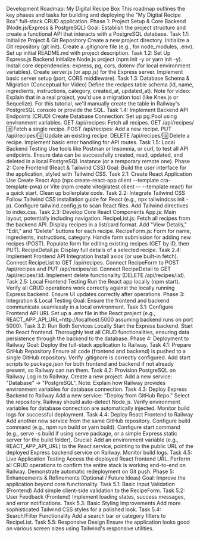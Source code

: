 Development Roadmap: My Digital Recipe Box
This roadmap outlines the key phases and tasks for building and deploying the "My Digital Recipe Box" full-stack CRUD application.
Phase 1: Project Setup & Core Backend (Node.js/Express & PostgreSQL)
Goal: Establish the project structure and create a functional API that interacts with a PostgreSQL database.
Task 1.1: Initialize Project & Git Repository
Create a new project directory.
Initialize a Git repository (git init).
Create a .gitignore file (e.g., for node_modules, .env).
Set up initial README.md with project description.
Task 1.2: Set Up Express.js Backend
Initialize Node.js project (npm init -y or yarn init -y).
Install core dependencies: express, pg, cors, dotenv (for local environment variables).
Create server.js (or app.js) for the Express server.
Implement basic server setup (port, CORS middleware).
Task 1.3: Database Schema & Migration (Conceptual for Video)
Define the recipes table schema (id, name, ingredients, instructions, category, created_at, updated_at).
Note for video: Explain that in a real project, you'd use a migration tool (like Knex.js or Sequelize). For this tutorial, we'll manually create the table in Railway's PostgreSQL console or provide the SQL.
Task 1.4: Implement Backend API Endpoints (CRUD)
Create Database Connection: Set up pg.Pool using environment variables.
GET /api/recipes: Fetch all recipes.
GET /api/recipes/:id: Fetch a single recipe.
POST /api/recipes: Add a new recipe.
PUT /api/recipes/:id: Update an existing recipe.
DELETE /api/recipes/:id: Delete a recipe.
Implement basic error handling for API routes.
Task 1.5: Local Backend Testing
Use tools like Postman or Insomnia, or curl, to test all API endpoints.
Ensure data can be successfully created, read, updated, and deleted in a local PostgreSQL instance (or a temporary remote one).
Phase 2: Core Frontend (React & Tailwind CSS)
Goal: Build the user interface for the application, styled with Tailwind CSS.
Task 2.1: Create React Application
Use Create React App (npx create-react-app client --template cra-template-pwa) or Vite (npm create vite@latest client -- --template react) for a quick start.
Clean up boilerplate code.
Task 2.2: Integrate Tailwind CSS
Follow Tailwind CSS installation guide for React (e.g., npx tailwindcss init -p).
Configure tailwind.config.js to scan React files.
Add Tailwind directives to index.css.
Task 2.3: Develop Core React Components
App.js: Main layout, potentially including navigation.
RecipeList.js:
Fetch all recipes from the backend API.
Display recipes in a list/card format.
Add "View Details," "Edit," and "Delete" buttons for each recipe.
RecipeForm.js:
Form for name, ingredients, instructions, category.
Handle form submission for adding new recipes (POST).
Populate form for editing existing recipes (GET by ID, then PUT).
RecipeDetail.js: Display full details of a selected recipe.
Task 2.4: Implement Frontend API Integration
Install axios (or use built-in fetch).
Connect RecipeList to GET /api/recipes.
Connect RecipeForm to POST /api/recipes and PUT /api/recipes/:id.
Connect RecipeDetail to GET /api/recipes/:id.
Implement delete functionality (DELETE /api/recipes/:id).
Task 2.5: Local Frontend Testing
Run the React app locally (npm start).
Verify all CRUD operations work correctly against the locally running Express backend.
Ensure UI updates correctly after operations.
Phase 3: Integration & Local Testing
Goal: Ensure the frontend and backend communicate seamlessly in a local environment.
Task 3.1: Configure Frontend API URL
Set up a .env file in the React project (e.g., REACT_APP_API_URL=http://localhost:5000 assuming backend runs on port 5000).
Task 3.2: Run Both Services Locally
Start the Express backend.
Start the React frontend.
Thoroughly test all CRUD functionalities, ensuring data persistence through the backend to the database.
Phase 4: Deployment to Railway
Goal: Deploy the full-stack application to Railway.
Task 4.1: Prepare GitHub Repository
Ensure all code (frontend and backend) is pushed to a single GitHub repository.
Verify .gitignore is correctly configured.
Add start scripts to package.json for both frontend and backend if not already present, so Railway can run them.
Task 4.2: Provision PostgreSQL on Railway
Log in to Railway.
Create a new project.
Add a new service: "Database" -> "PostgreSQL".
Note: Explain how Railway provides environment variables for database connection.
Task 4.3: Deploy Express Backend to Railway
Add a new service: "Deploy from GitHub Repo."
Select the repository.
Railway should auto-detect Node.js.
Verify environment variables for database connection are automatically injected.
Monitor build logs for successful deployment.
Task 4.4: Deploy React Frontend to Railway
Add another new service from the same GitHub repository.
Configure build command (e.g., npm run build or yarn build).
Configure start command (e.g., serve -s build if using serve package, or a simple Express static server for the build folder).
Crucial: Add an environment variable (e.g., REACT_APP_API_URL) to the React service, pointing to the public URL of the deployed Express backend service on Railway.
Monitor build logs.
Task 4.5: Live Application Testing
Access the deployed React frontend URL.
Perform all CRUD operations to confirm the entire stack is working end-to-end on Railway.
Demonstrate automatic redeployment on Git push.
Phase 5: Enhancements & Refinements (Optional / Future Ideas)
Goal: Improve the application beyond core functionality.
Task 5.1: Basic Input Validation (Frontend)
Add simple client-side validation to the RecipeForm.
Task 5.2: User Feedback (Frontend)
Implement loading states, success messages, and error notifications.
Task 5.3: Basic Styling Improvements
Add more sophisticated Tailwind CSS styles for a polished look.
Task 5.4: Search/Filter Functionality
Add a search bar or category filters to RecipeList.
Task 5.5: Responsive Design
Ensure the application looks good on various screen sizes using Tailwind's responsive utilities.
